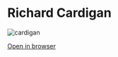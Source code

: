 # Richard Cardigan

![cardigan](../../assets/richard-cardigan.excalidraw.png)

[Open in browser](../../assets/richard-cardigan.excalidraw.png)
